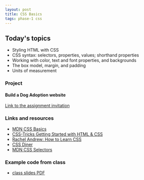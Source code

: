 ```yaml
---
layout: post
title: CSS Basics
tags: phase-1 css
---
```


## Today's topics

- Styling HTML with CSS
- CSS syntax: selectors, properties, values; shorthand properties
- Working with color, text and font properties, and backgrounds
- The box model, margin, and padding
- Units of measurement

### Project
#### Build a Dog Adoption website

[Link to the assignment invitation](https://classroom.github.com/a/N-Puj6WS)

### Links and resources

- [MDN CSS Basics](https://developer.mozilla.org/en-US/docs/Learn/Getting_started_with_the_web/CSS_basics)
- [CSS-Tricks Getting Started with HTML & CSS](https://css-tricks.com/guides/beginner/)
- [Rachel Andrew: How to Learn CSS](https://www.smashingmagazine.com/2019/01/how-to-learn-css/)
- [CSS Diner](https://flukeout.github.io/)
- [MDN CSS Selectors](https://developer.mozilla.org/en-US/docs/Web/CSS/CSS_Selectors)

### Example code from class

- [class slides PDF](../slide-decks/css-basics.pdf)
